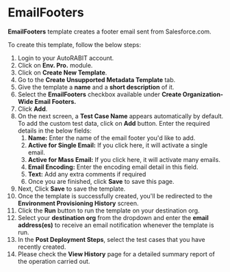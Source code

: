 # EmailFooters

**EmailFooters** template creates a footer email sent from Salesforce.com.

To create this template, follow the below steps:

1. Login to your AutoRABIT account.
2. Click on **Env. Pro.** module.
3. Click on **Create New Template**.
4. Go to the **Create Unsupported Metadata Template** tab.
5. Give the template a **name** and a **short description** of it.
6. Select the **EmailFooters** checkbox available under **Create Organization-Wide Email Footers.**
7. Click **Add**.
8. On the next screen, a **Test Case Name** appears automatically by default. To add the custom test data, click on **Add** button. Enter the required details in the below fields:
   1. **Name:** Enter the name of the email footer you'd like to add.
   2. **Active for Single Email:** If you click here, it will activate a single email.
   3. **Active for Mass Email:** If you click here, it will activate many emails.
   4. **Email Encoding:** Enter the encoding email detail in this field.
   5. **Text:** Add any extra comments if required
   6. Once you are finished, click **Save** to save this page.
9. Next, Click **Save** to save the template.
10. Once the template is successfully created, you'll be redirected to the **Environment Provisioning History** screen.
11. Click the **Run** button to run the template on your destination org.
12. Select your **destination org** from the dropdown and enter the **email address(es)** to receive an email notification whenever the template is run.
13. In the **Post Deployment Steps**, select the test cases that you have recently created.&#x20;
14. Please check the **View History** page for a detailed summary report of the operation carried out.
